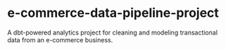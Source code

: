 # e-commerce-data-pipeline-project
A dbt-powered analytics project for cleaning and modeling transactional data from an e-commerce business.
